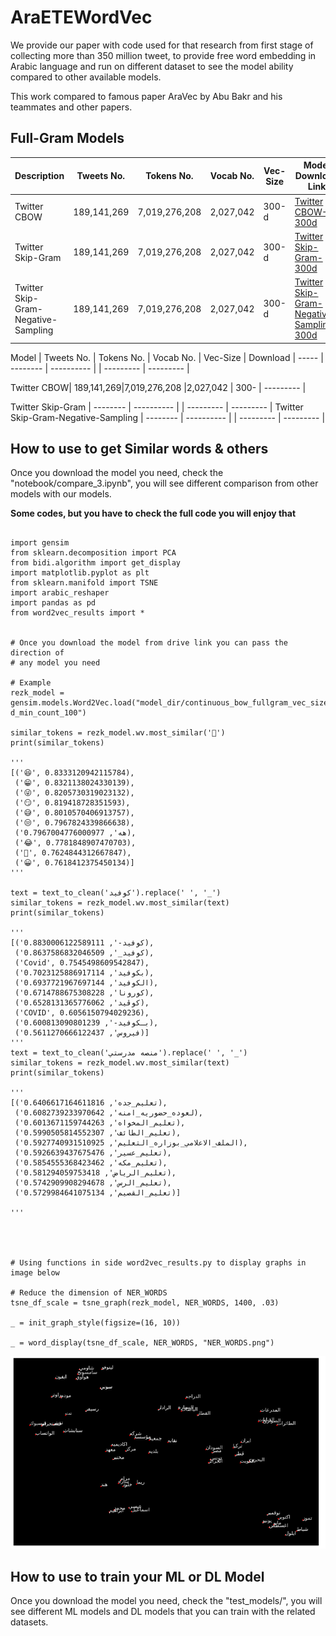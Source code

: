 # AraETEWordVec


We provide our paper with code used for that research from first stage of collecting more than 350 million tweet, to provide free word embedding in Arabic language and run on different dataset to see the model ability compared to other available models.

This work compared to famous paper AraVec by Abu Bakr and his teammates and other papers.

## Full-Gram Models

| Description | Tweets No. | Tokens No. | Vocab No. | Vec-Size | Model Download Link |
| --- | --- | --- | --- |  --- | --- |
| Twitter CBOW | 189,141,269 | 7,019,276,208 | 2,027,042 | 300-d | [Twitter CBOW-300d](https://drive.google.com/drive/folders/1zkzBhVlb0hTnN5bU59HTGFOh2w4Wj_Pq?usp=sharing) |
| Twitter Skip-Gram | 189,141,269 | 7,019,276,208 | 2,027,042 | 300-d | [Twitter Skip-Gram-300d](https://drive.google.com/drive/folders/1Xov6HTWUuZ3bBHtzFFE_zbA2AZ-9pdBF?usp=sharing) |
| Twitter Skip-Gram-Negative-Sampling | 189,141,269 | 7,019,276,208 | 2,027,042 | 300-d | [Twitter Skip-Gram-Negative-Sampling-300d](https://drive.google.com/drive/folders/1eVtFEcbzFPfg9wah4rw1w9ik-E4QGEl1?usp=sharing) |


Model    | Tweets No.     | Tokens No. | Vocab No. | Vec-Size		| Download      |
-----    | --------       | ----------  |           | ---------	    | --------- 	|

Twitter CBOW| 189,141,269|7,019,276,208  |2,027,042           | 300-	    | --------- 	|

Twitter Skip-Gram    | --------          | ----------  |           | ---------	    | --------- 	|
Twitter Skip-Gram-Negative-Sampling       | --------          | ----------  |           | ---------	    | --------- 	|

## How to use to get Similar words & others

Once you download the model you need, check the "notebook/compare_3.ipynb", you will see different comparison from other models with our models.

**Some codes, but you have to check the full code you will enjoy that**

```

import gensim
from sklearn.decomposition import PCA
from bidi.algorithm import get_display
import matplotlib.pyplot as plt
from sklearn.manifold import TSNE
import arabic_reshaper
import pandas as pd
from word2vec_results import *


# Once you download the model from drive link you can pass the direction of
# any model you need

# Example
rezk_model = gensim.models.Word2Vec.load("model_dir/continuous_bow_fullgram_vec_size_300-d_min_count_100")

similar_tokens = rezk_model.wv.most_similar('🤣')
print(similar_tokens)

'''
[('😆', 0.8333120942115784),
 ('😁', 0.8321138024330139),
 ('😜', 0.8205730319023132),
 ('😏', 0.819418728351593),
 ('😅', 0.8010570406913757),
 ('😒', 0.7967824339866638),
 ('هه', 0.7967004776000977),
 ('😂', 0.7781848907470703),
 ('😬', 0.7624844312667847),
 ('😀', 0.7618412375450134)]
'''

text = text_to_clean('كوفيد').replace(' ', '_')
similar_tokens = rezk_model.wv.most_similar(text)
print(similar_tokens)

'''
[('كوفيد-', 0.8830006122589111),
 ('كوفيد_', 0.8637586832046509),
 ('Covid', 0.7545498609542847),
 ('بكوفيد', 0.7023125886917114),
 ('الكوفيد', 0.6937721967697144),
 ('كورونا', 0.6714788675308228),
 ('كوڤيد', 0.6528131365776062),
 ('COVID', 0.6056150794029236),
 ('بـكوفيد-', 0.600813090801239),
 ('فيروس', 0.5611270666122437)]
'''
text = text_to_clean('منصه مدرستي').replace(' ', '_')
similar_tokens = rezk_model.wv.most_similar(text)
print(similar_tokens)

'''
[('تعليم_جده', 0.6406617164611816),
 ('لعوده_حضوريه_امنه', 0.6082739233970642),
 ('تعليم_المخواه', 0.6013671159744263),
 ('تعليم_الطائف', 0.5990505814552307),
 ('الملف_الاعلامي_بوزاره_التعليم', 0.5927740931510925),
 ('تعليم_عسير', 0.5926639437675476),
 ('تعليم_مكه', 0.5854555368423462),
 ('تعليم_الرياض', 0.581294059753418),
 ('تعليم_الرس', 0.5742909908294678),
 ('تعليم_القصيم', 0.5729984641075134)]

'''




# Using functions in side word2vec_results.py to display graphs in image below

# Reduce the dimension of NER_WORDS
tsne_df_scale = tsne_graph(rezk_model, NER_WORDS, 1400, .03)

_ = init_graph_style(figsize=(16, 10))

_ = word_display(tsne_df_scale, NER_WORDS, "NER_WORDS.png")

```

<img src="images/NER_WORDS_2.png">


## How to use to train your ML or DL Model

Once you download the model you need, check the "test_models/", you will see different ML models and DL models that you can train with the related datasets.



